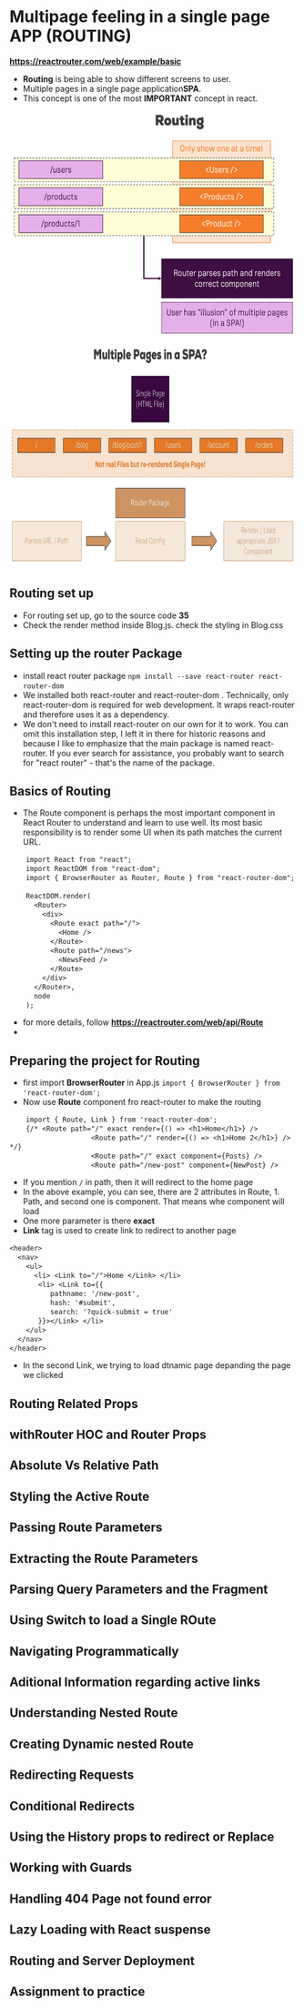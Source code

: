 # Multipage feeling in a single page APP (ROUTING) 
**https://reactrouter.com/web/example/basic**
- **Routing** is being able to show different screens to user.
- Multiple pages in a single page application**SPA**.
- This concept is one of the most **IMPORTANT** concept in react.
<img src="https://github.com/spdobest/ReactJs-World/blob/master/Images/routing.png" width="700" height="400"/> 
<img src=https://github.com/spdobest/ReactJs-World/blob/master/Images/multiplePageInSinglepageApplication.png width="700" height="400"/> 

## Routing set up
- For routing set up, go to the source code **35**
- Check the render method inside Blog.js. check the styling in Blog.css

## Setting up the router Package
- install react router package ``npm install --save react-router react-router-dom``
- We installed both react-router  and react-router-dom . Technically, only react-router-dom  is required for web development. It wraps react-router  and therefore uses it as a dependency. 
- We don't need to install react-router  on our own for it to work. You can omit this installation step, I left it in there for historic reasons and because I like to emphasize that the main package is named react-router. If you ever search for assistance, you probably want to search for "react router" - that's the name of the package.

## Basics of Routing
- The Route component is perhaps the most important component in React Router to understand and learn to use well. Its most basic responsibility is to render some UI when its path matches the current URL.
```
    import React from "react";
    import ReactDOM from "react-dom";
    import { BrowserRouter as Router, Route } from "react-router-dom";

    ReactDOM.render(
      <Router>
        <div>
          <Route exact path="/">
            <Home />
          </Route>
          <Route path="/news">
            <NewsFeed />
          </Route>
        </div>
      </Router>,
      node
    );
```
- for more details, follow **https://reactrouter.com/web/api/Route**
- 

## Preparing the project for Routing
- first import **BrowserRouter** in App.js  ```import { BrowserRouter } from 'react-router-dom';```
- Now use **Route** component fro  react-router to make the routing
```
    import { Route, Link } from 'react-router-dom';
    {/* <Route path="/" exact render={() => <h1>Home</h1>} />
                    <Route path="/" render={() => <h1>Home 2</h1>} /> */}
                    <Route path="/" exact component={Posts} />
                    <Route path="/new-post" component={NewPost} />
```
- If you mention ``/`` in path, then it will redirect to the home page
- In the above example, you can see, there are 2 attributes in Route, 1. Path, and second one is component. That means whe component will load
- One more parameter is there **exact** 
- **Link** tag is used to create link to redirect to another page
```
<header>
  <nav>
    <ul>
      <li> <Link to="/">Home </Link> </li>
       <li> <Link to={{
          pathname: '/new-post',
          hash: '#submit',
          search: '?quick-submit = true'
       }}></Link> </li>
    </ul>
  </nav>
</header>
```
- In the second Link, we trying to load dtnamic page depanding the page we clicked

## Routing Related Props

## withRouter HOC and Router Props

## Absolute Vs Relative Path

## Styling the Active Route

## Passing Route Parameters

## Extracting the Route Parameters

## Parsing Query Parameters and the Fragment

## Using Switch to load a Single ROute

## Navigating Programmatically

## Aditional Information regarding active links

## Understanding Nested Route

## Creating Dynamic nested Route

## Redirecting Requests

## Conditional Redirects

## Using the History props to redirect or Replace

## Working with Guards

## Handling 404 Page not found error

## Lazy Loading with React suspense

## Routing and Server Deployment

## Assignment to practice

## 

